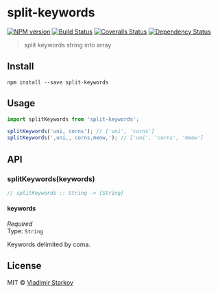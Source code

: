 # split-keywords

[![NPM version][npm-image]][npm-url]
[![Build Status][travis-image]][travis-url]
[![Coveralls Status][coveralls-image]][coveralls-url]
[![Dependency Status][depstat-image]][depstat-url]

> split keywords string into array

## Install

    npm install --save split-keywords

## Usage

```js
import splitKeywords from 'split-keywords';

splitKeywords('uni, corns'); // ['uni', 'corns']
splitKeywords(',uni,, corns,meow,'); // ['uni', 'corns', 'meow']
```

## API

### splitKeywords(keywords)

```js
// splitKeywords :: String -> [String]
```

#### keywords

*Required*  
Type: `String`

Keywords delimited by coma.

## License

MIT © [Vladimir Starkov](https://iamstarkov.com)

[npm-url]: https://npmjs.org/package/split-keywords
[npm-image]: https://img.shields.io/npm/v/split-keywords.svg?style=flat-square

[travis-url]: https://travis-ci.org/iamstarkov/split-keywords
[travis-image]: https://img.shields.io/travis/iamstarkov/split-keywords.svg?style=flat-square

[coveralls-url]: https://coveralls.io/r/iamstarkov/split-keywords
[coveralls-image]: https://img.shields.io/coveralls/iamstarkov/split-keywords.svg?style=flat-square

[depstat-url]: https://david-dm.org/iamstarkov/split-keywords
[depstat-image]: https://david-dm.org/iamstarkov/split-keywords.svg?style=flat-square
